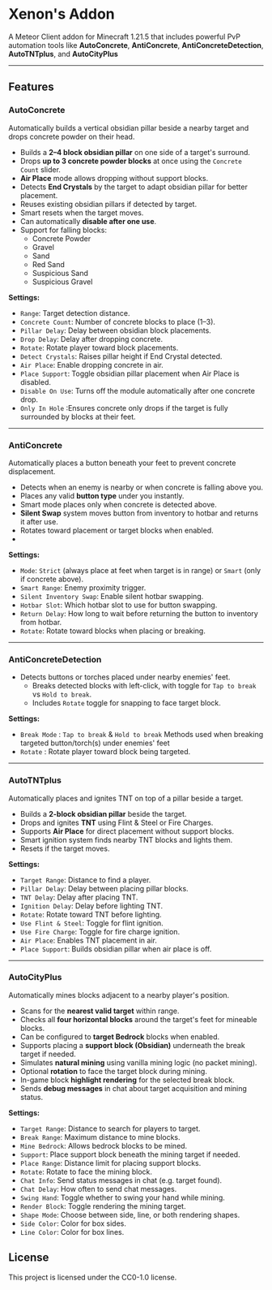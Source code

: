 # Xenon's Addon

A Meteor Client addon for Minecraft 1.21.5 that includes powerful PvP automation tools like **AutoConcrete**, **AntiConcrete**, **AntiConcreteDetection**, **AutoTNTplus**, and **AutoCityPlus** 

---

##  Features
###  AutoConcrete
Automatically builds a vertical obsidian pillar beside a nearby target and drops concrete powder on their head.

- Builds a **2–4 block obsidian pillar** on one side of a target's surround.
- Drops **up to 3 concrete powder blocks** at once using the `Concrete Count` slider.
- **Air Place** mode allows dropping without support blocks.
- Detects **End Crystals** by the target to adapt obsidian pillar for better placement.
- Reuses existing obsidian pillars if detected by target.
- Smart resets when the target moves.
- Can automatically **disable after one use**.
- Support for falling blocks:
    - Concrete Powder
    - Gravel
    - Sand
    - Red Sand
    - Suspicious Sand
    - Suspicious Gravel
  
**Settings:**
- `Range`: Target detection distance.
- `Concrete Count`: Number of concrete blocks to place (1–3).
- `Pillar Delay`: Delay between obsidian block placements.
- `Drop Delay`: Delay after dropping concrete.
- `Rotate`: Rotate player toward block placements.
- `Detect Crystals`: Raises pillar height if End Crystal detected.
- `Air Place`: Enable dropping concrete in air.
- `Place Support`: Toggle obsidian pillar placement when Air Place is disabled.
- `Disable On Use`: Turns off the module automatically after one concrete drop.
- `Only In Hole` :Ensures concrete only drops if the target is fully surrounded by blocks at their feet.
  
---

###  AntiConcrete
Automatically places a button beneath your feet to prevent concrete displacement.

- Detects when an enemy is nearby or when concrete is falling above you.
- Places any valid **button type** under you instantly.
- Smart mode places only when concrete is detected above.
- **Silent Swap** system moves button from inventory to hotbar and returns it after use.
- Rotates toward placement or target blocks when enabled.
- 
**Settings:**
- `Mode`: `Strict` (always place at feet when target is in range) or `Smart` (only if concrete above).
- `Smart Range`: Enemy proximity trigger.
- `Silent Inventory Swap`: Enable silent hotbar swapping.
- `Hotbar Slot`: Which hotbar slot to use for button swapping.
- `Return Delay`: How long to wait before returning the button to inventory from hotbar.
- `Rotate`: Rotate toward blocks when placing or breaking.

---

### AntiConcreteDetection
- Detects buttons or torches placed under nearby enemies' feet.
    - Breaks detected blocks with left-click, with toggle for `Tap to break` vs `Hold to break`.
    - Includes `Rotate` toggle for snapping to face target block.

**Settings:**
- `Break Mode` : `Tap to break` & `Hold to break` Methods used when breaking targeted button/torch(s) under enemies' feet
- `Rotate` : Rotate player toward block being targeted.

---

###  AutoTNTplus
Automatically places and ignites TNT on top of a pillar beside a target.

- Builds a **2-block obsidian pillar** beside the target.
- Drops and ignites **TNT** using Flint & Steel or Fire Charges.
- Supports **Air Place** for direct placement without support blocks.
- Smart ignition system finds nearby TNT blocks and lights them.
- Resets if the target moves.

**Settings:**
- `Target Range`: Distance to find a player.
- `Pillar Delay`: Delay between placing pillar blocks.
- `TNT Delay`: Delay after placing TNT.
- `Ignition Delay`: Delay before lighting TNT.
- `Rotate`: Rotate toward TNT before lighting.
- `Use Flint & Steel`: Toggle for flint ignition.
- `Use Fire Charge`: Toggle for fire charge ignition.
- `Air Place`: Enables TNT placement in air.
- `Place Support`: Builds obsidian pillar when air place is off.

---

### AutoCityPlus
Automatically mines blocks adjacent to a nearby player's position.

- Scans for the **nearest valid target** within range.
- Checks all **four horizontal blocks** around the target's feet for mineable blocks.
- Can be configured to **target Bedrock** blocks when enabled.
- Supports placing a **support block (Obsidian)** underneath the break target if needed.
- Simulates **natural mining** using vanilla mining logic (no packet mining).
- Optional **rotation** to face the target block during mining.
- In-game block **highlight rendering** for the selected break block.
- Sends **debug messages** in chat about target acquisition and mining status.

**Settings:**
- `Target Range`: Distance to search for players to target.
- `Break Range`: Maximum distance to mine blocks.
- `Mine Bedrock`: Allows bedrock blocks to be mined.
- `Support`: Place support block beneath the mining target if needed.
- `Place Range`: Distance limit for placing support blocks.
- `Rotate`: Rotate to face the mining block.
- `Chat Info`: Send status messages in chat (e.g. target found).
- `Chat Delay`: How often to send chat messages.
- `Swing Hand`: Toggle whether to swing your hand while mining.
- `Render Block`: Toggle rendering the mining target.
- `Shape Mode`: Choose between side, line, or both rendering shapes.
- `Side Color`: Color for box sides.
- `Line Color`: Color for box lines.

##  License
This project is licensed under the CC0-1.0 license.
